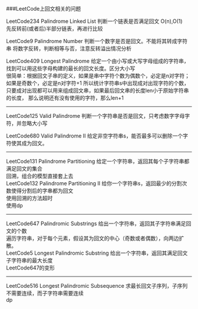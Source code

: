 ###LeetCode上回文相关的问题

LeetCode234 Palindrome Linked List   判断一个链表是否满足回文 O(n),O(1)   
先反转前(或者后)半部分链表，再进行比较   

LeetCode9  Palindrome Number    判断一个数字是否是回文。不能将其转成字符串
将数字反转，判断相等与否，注意反转溢出情况分析    

LeetCode409 Longest Palindrome 给定一个由小写或大写字母组成的字符串，找到可以用这些字母构建的最长的回文长度。区分大小写     
很简单：根据回文子串的定义，如果是串中字符个数为偶数个，必定是n对字符；如果是奇数个，必定是n对字符+1
所以统计字符串s中出现成对出现字符的个数，只要成对出现都可以用来组成回文串，如果最后回文串的长度len小于原始字符串的长度，
那么说明还有没有使用的字符，那么len+1    
***
LeetCode125     Valid Palindrome 判断一个字符串是否是回文，只考虑数字字母字符，并忽略大小写    

LeetCode680     Valid Palindrome II 给定非空字符串s，能否最多可以删除一个字符使其成为回文。    
***
LeetCode131     Palindrome Partitioning 给定一个字符串，返回其每个子字符串都满足回文的集合     
回溯，组合的模型直接套上去    
LeetCode132     Palindrome Partitioning II 给你一个字符串s，返回最少的分割次数使得分割后的字串都为回文    
使用回溯的方法超时    
使用dp
***
LeetCode647     Palindromic Substrings 给出一个字符串，返回其子字符串满足回文的个数    
遍历字符串，对于每个元素，假设其为回文的中心（奇数或者偶数），向两边扩散。    
LeetCode5       Longest Palindromic Substring 给出一个字符串，返回其满足回文子字符串的最大长度    
LeetCode647的变形     

***
LeetCode516 Longest Palindromic Subsequence 求最长回文子序列，子序列不需要连续，而子字符串需要连续   
dp









